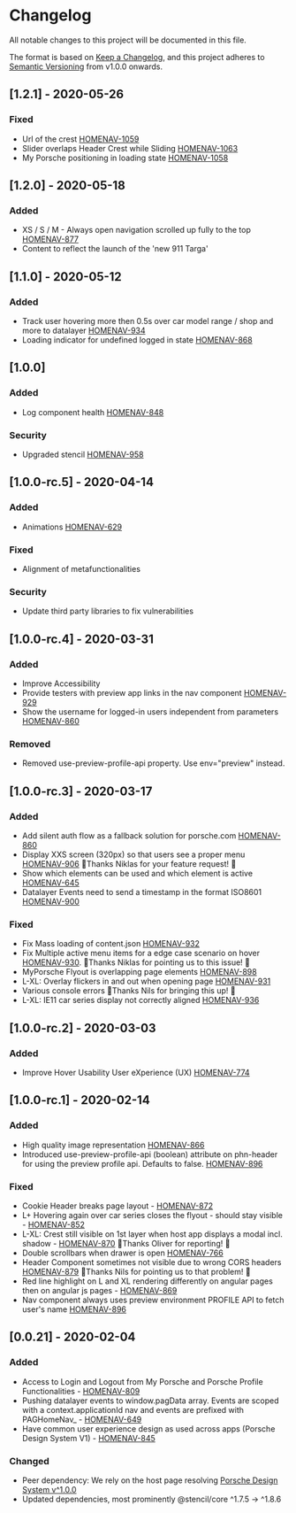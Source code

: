 # Changelog
All notable changes to this project will be documented in this file.

The format is based on [Keep a Changelog](https://keepachangelog.com/en/1.0.0/),
and this project adheres to [Semantic Versioning](https://semver.org/spec/v2.0.0.html) from v1.0.0 onwards.

## [1.2.1] - 2020-05-26
### Fixed
- Url of the crest [HOMENAV-1059](https://highway.porsche.com/jira/browse/HOMENAV-1059)
- Slider overlaps Header Crest while Sliding [HOMENAV-1063](https://highway.porsche.com/jira/browse/HOMENAV-1063)
- My Porsche positioning in loading state [HOMENAV-1058](https://highway.porsche.com/jira/browse/HOMENAV-1058)

## [1.2.0] - 2020-05-18
### Added
- XS / S / M - Always open navigation scrolled up fully to the top [HOMENAV-877](https://highway.porsche.com/jira/browse/HOMENAV-877)
- Content to reflect the launch of the 'new 911 Targa'

## [1.1.0] - 2020-05-12
### Added
- Track user hovering more then 0.5s over car model range / shop and more to datalayer [HOMENAV-934](https://highway.porsche.com/jira/browse/HOMENAV-934)
- Loading indicator for undefined logged in state [HOMENAV-868](https://highway.porsche.com/jira/browse/HOMENAV-868)

## [1.0.0]
### Added
- Log component health [HOMENAV-848](https://highway.porsche.com/jira/browse/HOMENAV-848)
### Security
- Upgraded stencil [HOMENAV-958](https://highway.porsche.com/jira/browse/HOMENAV-958)

## [1.0.0-rc.5] - 2020-04-14
### Added
- Animations [HOMENAV-629](https://highway.porsche.com/jira/browse/HOMENAV-629)

### Fixed
- Alignment of metafunctionalities

### Security
- Update third party libraries to fix vulnerabilities

## [1.0.0-rc.4] - 2020-03-31
### Added
- Improve Accessibility
- Provide testers with preview app links in the nav component [HOMENAV-929](https://highway.porsche.com/jira/browse/HOMENAV-929)
- Show the username for logged-in users independent from parameters [HOMENAV-860](https://highway.porsche.com/jira/browse/HOMENAV-860)
### Removed
- Removed use-preview-profile-api property. Use env="preview" instead.

## [1.0.0-rc.3] - 2020-03-17
### Added
- Add silent auth flow as a fallback solution for porsche.com [HOMENAV-860](https://highway.porsche.com/jira/browse/HOMENAV-860)
- Display XXS screen (320px) so that users see a proper menu [HOMENAV-906](https://highway.porsche.com/jira/browse/HOMENAV-906) 💪Thanks Niklas for your feature request! 🍪
- Show which elements can be used and which element is active [HOMENAV-645](https://highway.porsche.com/jira/browse/HOMENAV-645)
- Datalayer Events need to send a timestamp in the format ISO8601 [HOMENAV-900](https://highway.porsche.com/jira/browse/HOMENAV-900)

### Fixed
- Fix Mass loading of content.json [HOMENAV-932](https://highway.porsche.com/jira/browse/HOMENAV-932)
- Fix Multiple active menu items for a edge case scenario on hover [HOMENAV-930](https://highway.porsche.com/jira/browse/HOMENAV-930). 💪Thanks Niklas for pointing us to this issue! 🚀
- MyPorsche Flyout is overlapping page elements [HOMENAV-898](https://highway.porsche.com/jira/browse/HOMENAV-898)
- L-XL: Overlay flickers in and out when opening page [HOMENAV-931](https://highway.porsche.com/jira/browse/HOMENAV-931)
- Various console errors 👻Thanks Nils for bringing this up! 🎀
- L-XL: IE11 car series display not correctly aligned [HOMENAV-936](https://highway.porsche.com/jira/browse/HOMENAV-936)

## [1.0.0-rc.2] - 2020-03-03
### Added
- Improve Hover Usability User eXperience (UX) [HOMENAV-774](https://highway.porsche.com/jira/browse/HOMENAV-774)

## [1.0.0-rc.1] - 2020-02-14
### Added
- High quality image representation [HOMENAV-866](https://highway.porsche.com/jira/browse/HOMENAV-866)
- Introduced use-preview-profile-api (boolean) attribute on phn-header for using the preview profile api. Defaults to false.  [HOMENAV-896](https://highway.porsche.com/jira/browse/HOMENAV-896)

### Fixed
- Cookie Header breaks page layout - [HOMENAV-872](https://highway.porsche.com/jira/browse/HOMENAV-872)
- L+ Hovering again over car series closes the flyout - should stay visible - [HOMENAV-852](https://highway.porsche.com/jira/browse/HOMENAV-852)
- L-XL: Crest still visible on 1st layer when host app displays a modal incl. shadow - [HOMENAV-870](https://highway.porsche.com/jira/browse/HOMENAV-870)  💪Thanks Oliver for reporting! 🍪
- Double scrollbars when drawer is open [HOMENAV-766](https://highway.porsche.com/jira/browse/HOMENAV-766)
- Header Component sometimes not visible due to wrong CORS headers [HOMENAV-879](https://highway.porsche.com/jira/browse/HOMENAV-879) 💪Thanks Nils for pointing us to that problem! 🍪
- Red line highlight on L and XL rendering differently on angular pages then on angular js pages - [HOMENAV-869](https://highway.porsche.com/jira/browse/HOMENAV-869)
- Nav component always uses preview environment PROFILE API to fetch user's name [HOMENAV-896](https://highway.porsche.com/jira/browse/HOMENAV-896)


## [0.0.21] - 2020-02-04
### Added
- Access to Login and Logout from My Porsche and Porsche Profile Functionalities - [HOMENAV-809](https://highway.porsche.com/jira/browse/HOMENAV-809)
- Pushing datalayer events to window.pagData array. Events are scoped with a context.applicationId nav and events are prefixed with PAGHomeNav_ - [HOMENAV-649](https://highway.porsche.com/jira/browse/HOMENAV-649)
- Have common user experience design as used across apps (Porsche Design System V1) - [HOMENAV-845](https://highway.porsche.com/jira/browse/HOMENAV-845)
  

### Changed
- Peer dependency: We rely on the host page resolving [Porsche Design System v^1.0.0](https://designsystem.porsche.com/latest/#/web/getting-started/start-coding)
- Updated dependencies, most prominently @stencil/core ^1.7.5 -> ^1.8.6
